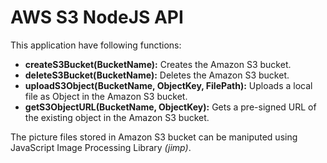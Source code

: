 # AWS S3 NodeJS API

This application have following functions:

- **createS3Bucket(BucketName):** Creates the Amazon S3 bucket.
- **deleteS3Bucket(BucketName):** Deletes the Amazon S3 bucket.
- **uploadS3Object(BucketName, ObjectKey, FilePath):** Uploads a local file as Object in the Amazon S3 bucket.
- **getS3ObjectURL(BucketName, ObjectKey):** Gets a pre-signed URL of the existing object in the Amazon S3 bucket.

The picture files stored in Amazon S3 bucket can be maniputed using JavaScript Image Processing Library _(jimp)_.
